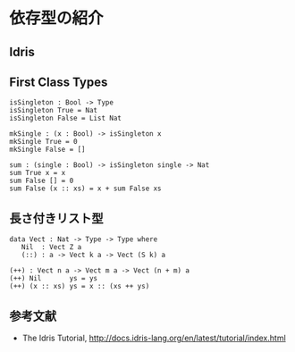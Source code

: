 # 依存型の紹介

## Idris

## First Class Types

```
isSingleton : Bool -> Type
isSingleton True = Nat
isSingleton False = List Nat
```

```
mkSingle : (x : Bool) -> isSingleton x
mkSingle True = 0
mkSingle False = []
```

```
sum : (single : Bool) -> isSingleton single -> Nat
sum True x = x
sum False [] = 0
sum False (x :: xs) = x + sum False xs
```

## 長さ付きリスト型

```
data Vect : Nat -> Type -> Type where
   Nil  : Vect Z a
   (::) : a -> Vect k a -> Vect (S k) a
```

```
(++) : Vect n a -> Vect m a -> Vect (n + m) a
(++) Nil       ys = ys
(++) (x :: xs) ys = x :: (xs ++ ys)
```

## 参考文献
- The Idris Tutorial, http://docs.idris-lang.org/en/latest/tutorial/index.html
